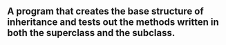 ## A program that creates the base structure of inheritance and tests out the methods written in both the superclass and the subclass.
